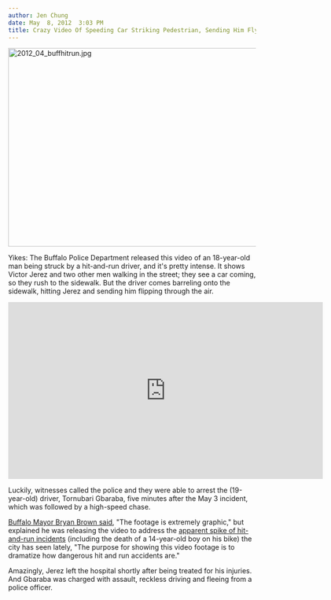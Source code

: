 ```yaml
---
author: Jen Chung
date: May  8, 2012  3:03 PM
title: Crazy Video Of Speeding Car Striking Pedestrian, Sending Him Flying
---
```


<p><span class="mt-enclosure mt-enclosure-image" style="display: inline;"> <img alt="2012_04_buffhitrun.jpg" src="https://web.archive.org/web/20120512161233im_/http://gothamist.com/attachments/jen/2012_04_buffhitrun.jpg" width="640" height="404" class="image-none"> </span></p>

<p>Yikes: The Buffalo Police Department released this video of an 18-year-old man being struck by a hit-and-run driver, and it&apos;s pretty intense.  It shows Victor Jerez and two other men walking in the street; they see a car coming, so they rush to the sidewalk.  But the driver comes barreling onto the sidewalk, hitting Jerez and sending him flipping through the air.  </p>

<p><iframe width="640" height="360" src="https://web.archive.org/web/20120512161233if_/http://www.youtube.com/embed/wCfW4d8nQvk?rel=0" frameborder="0" allowfullscreen></iframe></p>

<p>Luckily, witnesses called the police and they were able to arrest the (19-year-old) driver, Tornubari Gbaraba, five minutes after the May 3 incident, which was followed by a high-speed chase.</p>

<p><a href="https://web.archive.org/web/20120512161233/http://usnews.msnbc.msn.com/_news/2012/05/08/11599074-buffalo-ny-releases-dramatic-hit-and-run-surveillance-video?lite">Buffalo Mayor Bryan Brown said</a>, &quot;The footage is extremely graphic,&quot; but explained he was releasing the video to address the <a href="https://web.archive.org/web/20120512161233/http://www.buffalonews.com/city/article843761.ece">apparent spike of hit-and-run incidents</a> (including the death of a 14-year-old boy on his bike) the city has seen lately, &quot;The purpose for showing this video footage is to dramatize how dangerous hit and run accidents are.&quot;  </p>

<p>Amazingly, Jerez left the hospital shortly after being treated for his injuries.  And Gbaraba was charged with assault, reckless driving and fleeing from a police officer.</p>